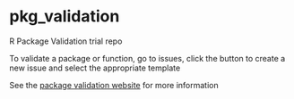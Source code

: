 # pkg_validation
R Package Validation trial repo

To validate a package or function, go to issues, click the button to create a new issue and select the appropriate template

See the [package validation website](https://swissclinicaltrialorganisation.github.io/pkg_validation/) for more information
